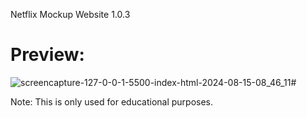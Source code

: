 Netflix Mockup Website 1.0.3

# Preview:
![screencapture-127-0-0-1-5500-index-html-2024-08-15-08_46_11](https://github.com/user-attachments/assets/516a3375-c1ad-49fb-9581-91aa1761697d)#

Note: This is only used for educational purposes.

